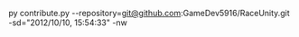 py contribute.py --repository=git@github.com:GameDev5916/RaceUnity.git -sd="2012/10/10, 15:54:33" -nw